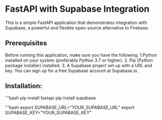# FastAPI with Supabase Integration
This is a simple FastAPI application that demonstrates integration with Supabase, a powerful and flexible open-source alternative to Firebase.

## Prerequisites
Before running this application, make sure you have the following:
1.Python installed on your system (preferably Python 3.7 or higher).
2. Pip (Python package installer) installed.
3. A Supabase project set up with a URL and key. You can sign up for a free Supabase account at Supabase.io.

## Installation:
'''bash
pip install fastapi
pip install supabase


'''bash
export SUPABASE_URL="YOUR_SUPABASE_URL"
export SUPABASE_KEY="YOUR_SUPABASE_KEY"

